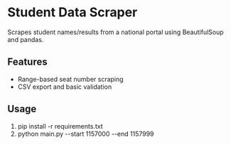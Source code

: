 # Student Data Scraper

Scrapes student names/results from a national portal using BeautifulSoup and pandas.

## Features
- Range-based seat number scraping
- CSV export and basic validation

## Usage
1. pip install -r requirements.txt
2. python main.py --start 1157000 --end 1157999
